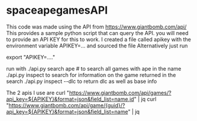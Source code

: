 # spaceapegamesAPI

This code was made using the API from https://www.giantbomb.com/api/
This provides a sample python script that can query the API.
you will need to provide an API KEY for this to work.
I created a file called apikey with the environment variable APIKEY=... and sourced the file
Alternatively just run

export "APIKEY=...."

run with
./api.py search ape # to search all games with ape in the name
./api.py inspect <guid> to search for information on the game returned in the search
./api.py inspect <guid> --dlc to return dlc as well as base info

The 2 apis I use are
curl "https://www.giantbomb.com/api/games/?api_key=${APIKEY}&format=json&field_list=name,id" | jq
curl "https://www.giantbomb.com/api/game/{guid}/?api_key=${APIKEY}&format=json&field_list=name" | jq
